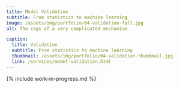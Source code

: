 ```yaml
---
title: Model Validation
subtitle: From statistics to machine learning
image: /assets/img/portfolio/04-validation-full.jpg
alt: The cogs of a very complicated mechanism

caption:
  title: Validation
  subtitle: From statistics to machine learning
  thumbnail: /assets/img/portfolio/04-validation-thumbnail.jpg
  link: /services/model-validation.html
---
```



{% include work-in-progress.md %}


